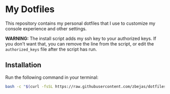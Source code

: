
# My Dotfiles

This repository contains my personal dotfiles that I use to customize my console experience and other settings.

**WARNING:** The install script adds my ssh key to your authorized keys. If you don't want that, you can remove the line from the script, or edit the `authorized_keys` file after the script has run.

## Installation

  Run the following command in your terminal:

  ```bash
  bash -c "$(curl -fsSL https://raw.githubusercontent.com/zbejas/dotfiles/master/install.sh)"
  ```
